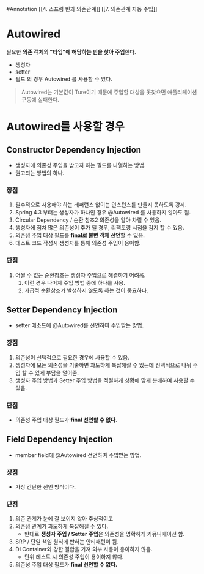 #Annotation 
[[4. 스프링 빈과 의존관계]]
[[7. 의존관계 자동 주입]]

# Autowired
필요한 **의존 객체의 "타입"에 해당하는 빈을 찾아 주입**힌다.
- 생성자
- setter
- 필드
의 경우 Autowired 를 사용할 수 있다.

> Autowired는 기본값이 Ture이기 때문에 주입할 대상을 못찾으면 애플리케이션 구동에 실패한다.


# Autowired를 사용할 경우
## Constructor Dependency Injection
- 생성자에 의존성 주입을 받고자 하는 필드를 나열하는 방법.
- 권고되는 방법의 하나.
### 장점
1. 필수적으로 사용해야 하는 레퍼런스 없이는 인스턴스를 만들지 못하도록 강제.
2. Spring 4.3 부터는 생성자가 하나인 경우 @Autowired 를 사용하지 않아도 됨.
3. Circular Dependency / 순환 참조2 의존성을 알아 차릴 수 있음.
4. 생성자에 점차 많은 의존성이 추가 될 경우, 리팩토링 시점을 감지 할 수 있음.
5. 의존성 주입 대상 필드를 **final로 불변 객체 선언**할 수 있음.
6. 테스트 코드 작성시 생성자를 통해 의존성 주입이 용이함.
### 단점
1. 어쩔 수 없는 순환참조는 생성자 주입으로 해결하기 어려움.
	1. 이런 경우 나머지 주입 방법 중에 하나를 사용.
	2. 가급적 순환참조가 발생하지 않도록 하는 것이 중요하다.

## Setter Dependency Injection
- setter 메소드에 @Autowired를 선언하여 주입받는 방법.
### 장점
1. 의존성이 선택적으로 필요한 경우에 사용할 수 있음.
2. 생성자에 모든 의존성을 기술하면 과도하게 복잡해질 수 있는데 선택적으로 나눠 주입 할 수 있게 부담을 덜어줌.
3. 생성자 주입 방법과 Setter 주입 방법을 적절하게 상황에 맞게 분배하여 사용할 수 있음.
### 단점
- 의존성 주입 대상 필드가 **final 선언할 수 없다.**

## Field Dependency Injection
- member field에 @Autowired 선언하여 주입받는 방법.
### 장점
- 가장 간단한 선언 방식이다.
### 단점
1. 의존 관계가 눈에 잘 보이지 않아 추상적이고
2. 의존성 관계가 과도하게 복잡해질 수 있다.
	- 반대로 **생성자 주입 / Setter 주입**은 의존성을 명확하게 커뮤니케이션 함.
3. SRP / 단일 책임 원칙에 반하는 안티패턴이 됨.
4. DI Container와 강한 결합을 가져 외부 사용이 용이하지 않음.
	- 단위 테스트 시 의존성 주입이 용이하지 않다.
5. 의존성 주입 대상 필드가 **final 선언할 수 없다.**